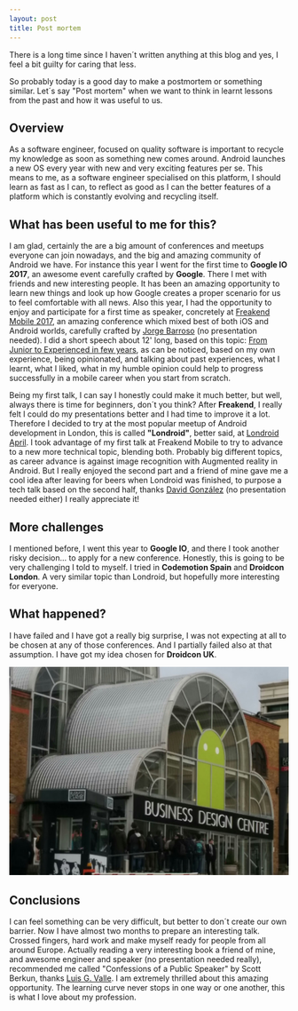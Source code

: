 ```yaml
---
layout: post
title: Post mortem
---
```


There is a long time since I haven´t written anything at this blog and yes, I feel a bit guilty for caring that less.

So probably today is a good day to make a postmortem or something similar. Let´s say "Post mortem" when 
we want to think in learnt lessons from the past and how it was useful to us.

## Overview
As a software engineer, focused on quality software is important to recycle my knowledge as soon as something new comes around. Android launches a new OS every year with new and very exciting features per se. This means to me, as a software engineer specialised on this platform, I should learn as fast as I can, to reflect as good as I can the better features of a platform which is constantly evolving and recycling itself.

## What has been useful to me for this?
I am glad, certainly the are a big amount of conferences and meetups everyone can join nowadays, and the big and amazing community of Android we have. For instance this year I went for the first time to **Google IO 2017**, an awesome event carefully crafted by **Google**. There I met with friends and new interesting people. It has been an amazing opportunity to learn new things and look up how Google creates a proper scenario for us to feel comfortable with all news.
Also this year, I had the opportunity to enjoy and participate for a first time as speaker, concretely at [Freakend Mobile 2017](https://flipper83.github.io/freakend-mobile/), an amazing conference which mixed best of both iOS and Android worlds, carefully crafted by [Jorge Barroso](https://twitter.com/flipper83) (no presentation needed). I did a short speech about 12' long, based on this topic: [From Junior to Experienced in few years](https://youtu.be/cX-1ICue0N4?list=PLKxa4AIfm4pUaVhRKxYErhAvjU9xqwZOb), as can be noticed, based on my own experience, being opinionated, and talking about past experiences, what I learnt, what I liked, what in my humble opinion could help to progress successfully in a mobile career when you start from scratch. 

Being my first talk, I can say I honestly could make it much better, but well, always there is time for beginners, don´t you think? After **Freakend**, I really felt I could do my presentations better and I had time to improve it a lot. Therefore I decided to try at the most popular meetup of Android development in London, this is called **"Londroid"**, better said, at [Londroid April](https://skillsmatter.com/legacy_profile/raul-hernandez#skillscasts). I took advantage of my first talk at Freakend Mobile to try to advance to a new more technical topic, blending both. Probably big different topics, as career advance is against image recognition with Augmented reality in Android. But I really enjoyed the second part and a friend of mine gave me a cool idea after leaving for beers when Londroid was finished, to purpose a tech talk based on the second half, thanks [David González](https://twitter.com/dggonzalez) (no presentation needed either) I really appreciate it!

## More challenges
I mentioned before, I went this year to **Google IO**, and there I took another risky decision... to apply for a new conference. Honestly, this is going to be very challenging I told to myself. I tried in **Codemotion Spain** and **Droidcon London**. A very similar topic than Londroid, but hopefully more interesting for everyone.

## What happened?
I have failed and I have got a really big surprise, I was not expecting at all to be chosen at any of those conferences. And I partially failed also at that assumption. I have got my idea chosen for **Droidcon UK**.

![I took this photo at DroidCon UK 2015](../images/droidcon_uk_2015.jpg)

## Conclusions
I can feel something can be very difficult, but better to don´t create our own barrier. Now I have almost two months to prepare an interesting talk. Crossed fingers, hard work and make myself ready for people from all around Europe. Actually reading a very interesting book a friend of mine, and awesome engineer and speaker (no presentation needed really), recommended me called "Confessions of a Public Speaker" by Scott Berkun, thanks [Luis G. Valle](https://twitter.com/lgvalle). 
I am extremely thrilled about this amazing opportunity. The learning curve never stops in one way or one another, this is what I love about my profession.